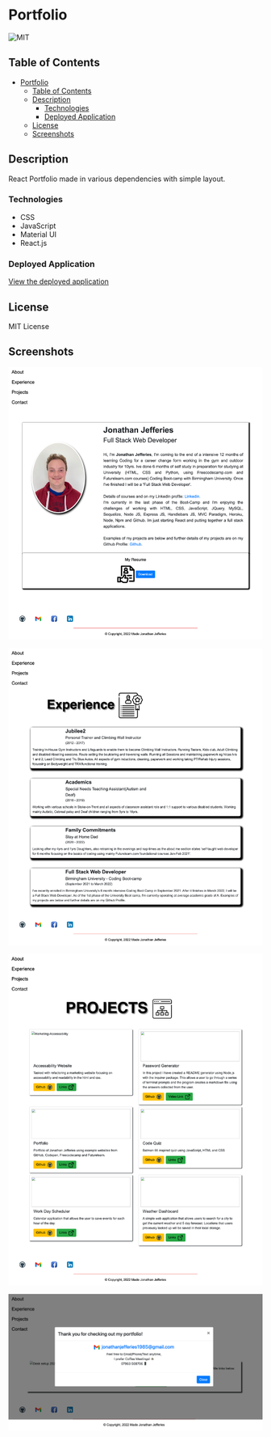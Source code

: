 # Portfolio

![MIT](https://img.shields.io/static/v1?label=MIT&message=License&color=blueviolet)

## Table of Contents

- [Portfolio](#portfolio)
  - [Table of Contents](#table-of-contents)
  - [Description](#description)
    - [Technologies](#technologies)
    - [Deployed Application](#deployed-application)
  - [License](#license)
  - [Screenshots](#screenshots)

## Description

React Portfolio made in various dependencies with simple layout.

### Technologies

- CSS
- JavaScript
- Material UI
- React.js

### Deployed Application

[View the deployed application](githublink)

## License

MIT License

## Screenshots

![About Page](images/../src/images/aboutme-screenshot.png)

![Experience Page](images/../src/images/experince-screenshot.png)

![Projects Page](images/../src/images/projects-screenshot.png)

![Contact Page](images/../src/images/contact-screenshot.png)
